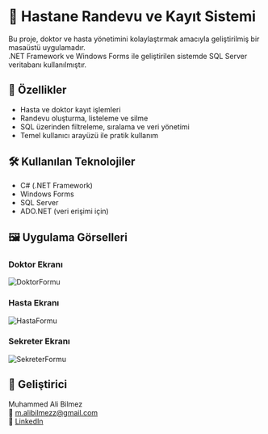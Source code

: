 # 🏥 Hastane Randevu ve Kayıt Sistemi

Bu proje, doktor ve hasta yönetimini kolaylaştırmak amacıyla geliştirilmiş bir masaüstü uygulamadır.  
.NET Framework ve Windows Forms ile geliştirilen sistemde SQL Server veritabanı kullanılmıştır.

## 🚀 Özellikler

- Hasta ve doktor kayıt işlemleri
- Randevu oluşturma, listeleme ve silme
- SQL üzerinden filtreleme, sıralama ve veri yönetimi
- Temel kullanıcı arayüzü ile pratik kullanım

## 🛠️ Kullanılan Teknolojiler

- C# (.NET Framework)
- Windows Forms
- SQL Server
- ADO.NET (veri erişimi için)


## 🖼️ Uygulama Görselleri
### Doktor Ekranı
![DoktorFormu](https://github.com/user-attachments/assets/d76fbe49-ba06-4715-9d46-fd697cc409a4)

### Hasta Ekranı
![HastaFormu](https://github.com/user-attachments/assets/3fb46326-b69d-4a4b-8998-e5dac3ab1aa6)

### Sekreter Ekranı
![SekreterFormu](https://github.com/user-attachments/assets/9040d1ea-0f92-477e-8938-78fad4182cd8)

## 👤 Geliştirici

Muhammed Ali Bilmez  
📧 m.alibilmezz@gmail.com  
🔗 [LinkedIn](https://www.linkedin.com/in/muhammed-ali-bilmez-3083b8233/)
